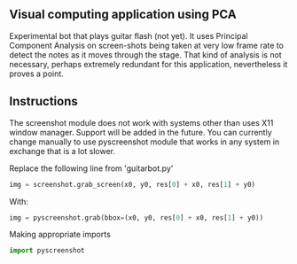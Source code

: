 ## Visual computing application using PCA

Experimental bot that plays guitar flash (not yet). It uses Principal Component Analysis on screen-shots being taken at very low frame rate to detect the notes as it moves through the stage.
That kind of analysis is not necessary, perhaps extremely redundant for this application, nevertheless it proves a point.


## Instructions

The screenshot module does not work with systems other than uses X11 window manager. Support will be added in the future.
You can currently change manually to use pyscreenshot module that works in any system in exchange that is a lot slower.

Replace the following line from 'guitarbot.py'

```python
img = screenshot.grab_screen(x0, y0, res[0] + x0, res[1] + y0)
```

With:

```python
img = pyscreenshot.grab(bbox=(x0, y0, res[0] + x0, res[1] + y0))
```

Making appropriate imports

```python
import pyscreenshot
```
